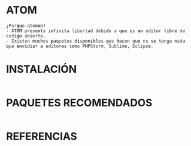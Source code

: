 ATOM
===
```
¿Porque atomon?
- ATOM presenta infinita libertad debido a que es un editor libre de codigo abierto.
- Existen muchos paquetes disponibles que hacen que no se tenga nada que envidiar a editores como PHPStorm, Sublime, Eclipse.
```
INSTALACIÓN
==
```
```

PAQUETES RECOMENDADOS
==
```
```

REFERENCIAS
==
```
```

